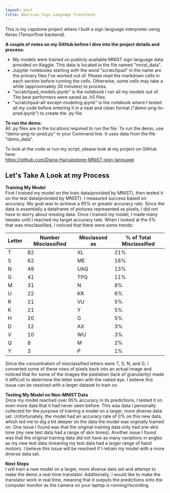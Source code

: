 ```yaml
---
layout: post
title: American Sign Language Translator
---
```


This is my capstone project where I built a sign language interpreter using Keras (Tensorflow backend).

**A couple of notes on my GitHub before I dive into the project details and process:**
<br>
- My models were trained on publicly available MNIST sign language data provided on Kaggle. This data is located in the file named "mnist_data".
- Jupyter notebooks starting with the word "scratchpad" in the name are the primary files I've worked out of. Please read the markdown cells in each section before running the cells. Otherwise, some cells may take a while (approximately 30 minutes) to process.
- "scratchpad_models.ipynb" is the notebook I ran all my models out of. The best performers were saved as .h5 files.
- "scratchpad-all-except-modeling.ipynb" is the notebook where I tested all my code before entering it in a neat and clean format ("demo-png-to-pred.ipynb") to create the .py file.

**To run the demo:**
<br>
All .py files are in the locations required to run the file.
To run the demo, use "demo-png-to-pred.py" in your Command line. It uses data from the file "demo_data".

To look at the code or run my script, please look at my project on GitHub here:  
<a href="https://github.com/Diana-Ha/capstone-MNIST-sign-language"> https://github.com/Diana-Ha/capstone-MNIST-sign-language </a>

## Let's Take A Look at my Process
**Training My Model** 
<br>
First I trained my model on the train data(provided by MNIST), then tested it on the test data(provided by MNIST). I measured success based on accuracy. My goal was to achieve a 95% or greater accuracy rate. Since the data is essentially a dataframe of pictures represented as pixels, I did not have to worry about missing data. Once I trained my model, I made many tweaks until I reached my target accuracy rate. When I looked at the 5% that was misclassified, I noticed that there were some trends:

Letter|	Number Misclassified	|Misclassed as|	% of Total Misclassified
---|---|---|---
T |82	|XL	|21%
S	|62	|ME	|16%
N	|49	|UAQ	|13%
G	|41	|TPQ	|11%
M	|31	|N	|8%
U	|22	|KR	|6%
R	|21	|VU	|5%
K	|21	|Y	|5%
H	|20	|G	|5%
D	|12	|AX	|3%
V	|10	|WU	|3%
Q	|8	|M	|2%
Y	|3	|P	|1%

Since the concentration of misclassified letters were T, S, N, and G, I converted some of these rows of pixels back into an actual image and noticed that for some of the images the pixelation (lack of granularity) made it difficult to determine the letter even with the naked eye. I believe this issue can be resolved with a larger dataset to train on.

**Testing My Model on Non-MNIST Data**
<br>
Once my model reached over 95% accuracy in its predictions, I tested it on even more data that it had never seen before. This was data I personally collected for the purpose of training a model on a larger, more diverse data set. Unfortunately, the model had an accuracy rate of 0% on this new data, which led me to dig a bit deeper on the data the model was orginally trained on. One issue I found was that the original training data only had one skin tone (my new test data had a range of skin tones). Another issue I found was that the original training data did not have as many variations in angles as my new test data (meaning my test data had a larger range of hand motion). I believe this issue will be resolved if I retrain my model with a more diverse data set.

**Next Steps**
<br>
I will train a new model on a larger, more diverse data set and attempt to make the demo a real-time translator. Additionally, I would like to make the translator work in real time, meaning that it outputs the predictions onto the computer monitor as the camera on your laptop is running/recording.



